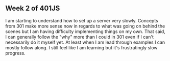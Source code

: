 ## Week 2 of 401JS

I am starting to understand how to set up a server very slowly. Concepts from 301 make more sense now in regards to what was going on behind the scenes but I am having difficulty implementing things on my own. That said, I can generally follow the "why" more than I could in 301 even if I can't necessarily do it myself yet. At least when I am lead through examples I can mostly follow along. I still feel like I am learning but it's frustratingly slow progress.
